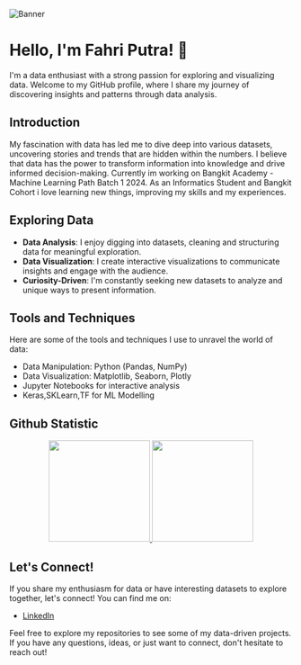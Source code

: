 <!-- Add a banner image here -->
![Banner](https://github-production-user-asset-6210df.s3.amazonaws.com/77821874/259480443-8a6f1119-8f86-46de-bfcd-e7dea065ab19.png)

# Hello, I'm Fahri Putra! 👋

I'm a data enthusiast with a strong passion for exploring and visualizing data. Welcome to my GitHub profile, where I share my journey of discovering insights and patterns through data analysis.

## Introduction

My fascination with data has led me to dive deep into various datasets, uncovering stories and trends that are hidden within the numbers. I believe that data has the power to transform information into knowledge and drive informed decision-making.
Currently im working on Bangkit Academy - Machine Learning Path Batch 1 2024. As an Informatics Student and Bangkit Cohort i love learning new things, improving my skills and my experiences.

## Exploring Data

- **Data Analysis**: I enjoy digging into datasets, cleaning and structuring data for meaningful exploration.
- **Data Visualization**: I create interactive visualizations to communicate insights and engage with the audience.
- **Curiosity-Driven**: I'm constantly seeking new datasets to analyze and unique ways to present information.

## Tools and Techniques

Here are some of the tools and techniques I use to unravel the world of data:

- Data Manipulation: Python (Pandas, NumPy)
- Data Visualization: Matplotlib, Seaborn, Plotly
- Jupyter Notebooks for interactive analysis
- Keras,SKLearn,TF for ML Modelling

## Github Statistic
<p align="center">
<a href="https://github.com/FahriPutra00/FahriPutra00">
  <img height="180em" src="https://github-readme-stats-eight-theta.vercel.app/api?username=FahriPutra00&show_icons=true&theme=algolia&include_all_commits=true&count_private=true"/>
  <img height="180em" src="https://github-readme-stats-eight-theta.vercel.app/api/top-langs/?username=FahriPutra00&theme=algolia"/>
</a>
</p>

## Let's Connect!

If you share my enthusiasm for data or have interesting datasets to explore together, let's connect! You can find me on:

- [LinkedIn](https://www.linkedin.com/in/fahriputra)

Feel free to explore my repositories to see some of my data-driven projects. If you have any questions, ideas, or just want to connect, don't hesitate to reach out!

<!--
**FahriPutra00/FahriPutra00** is a ✨ _special_ ✨ repository because its `README.md` (this file) appears on your GitHub profile.

Here are some ideas to get you started:

- 🔭 I’m currently working on ...
- 🌱 I’m currently learning ...
- 👯 I’m looking to collaborate on ...
- 🤔 I’m looking for help with ...
- 💬 Ask me about ...
- 📫 How to reach me: ...
- 😄 Pronouns: ...
- ⚡ Fun fact: ...
-->
